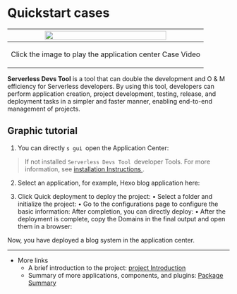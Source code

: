 # Quickstart cases

<div align=center>

| <div align=center> <a href="https://images.serverlessfans.com/s-gui/docs/app-store.mp4">  <img src="https://images.serverlessfans.com/devs-github/app-store.jpg" width="80%"/> </a> </div> |
| ------ |
| <p align="center"> <span> Click the image to play the application center Case Video <br> </span> </p> |

</div>

**Serverless Devs Tool** is a tool that can double the development and O & M efficiency for Serverless developers. By using this tool, developers can perform application creation, project development, testing, release, and deployment tasks in a simpler and faster manner, enabling end-to-end management of projects.

## Graphic tutorial

1. You can directly `s gui `open the Application Center:
[](https://images.serverlessfans.com/s-gui/docs/docs-demo-1.png)

> If not installed `Serverless Devs Tool `developer Tools. For more information, see [installation Instructions ](../serverless_devs_introduce.md).

2. Select an application, for example, Hexo blog application here:
[](https://images.serverlessfans.com/s-gui/docs/docs-demo-2.png)

3. Click Quick deployment to deploy the project:
[](https://images.serverlessfans.com/s-gui/docs/docs-demo-3.png)
&bull; Select a folder and initialize the project:
[](https://images.serverlessfans.com/s-gui/docs/docs-demo-4.png)
&bull; Go to the configurations page to configure the basic information:
[](https://images.serverlessfans.com/s-gui/docs/docs-demo-5.png)
After completion, you can directly deploy:
[](https://images.serverlessfans.com/s-gui/docs/docs-demo-6.png)
&bull; After the deployment is complete, copy the Domains in the final output and open them in a browser:
[](https://images.serverlessfans.com/s-gui/docs/docs-demo-7.png)

Now, you have deployed a blog system in the application center.

----

- More links
   - A brief introduction to the project: [project Introduction ](./serverless_devs_app_store_introduce.md)
   - Summary of more applications, components, and plugins: [Package Summary ](./package_awesome.md)

